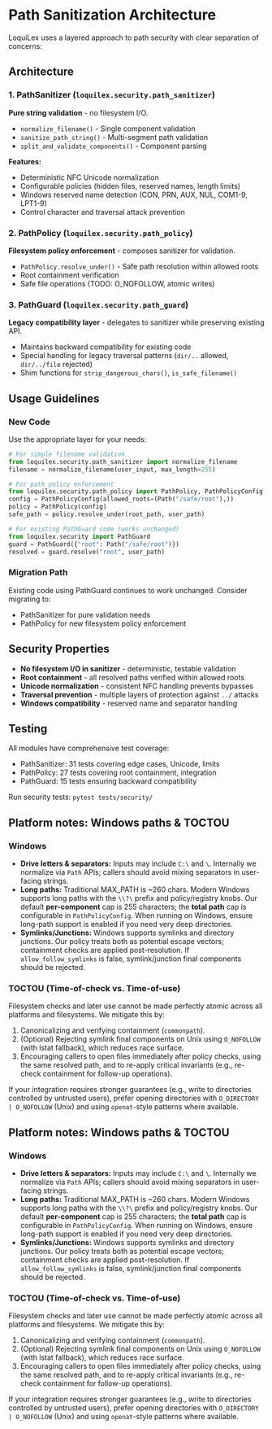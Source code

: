 # Path Sanitization Architecture

LoquiLex uses a layered approach to path security with clear separation of concerns:

## Architecture

### 1. PathSanitizer (`loquilex.security.path_sanitizer`)
**Pure string validation** - no filesystem I/O.

- `normalize_filename()` - Single component validation
- `sanitize_path_string()` - Multi-segment path validation
- `split_and_validate_components()` - Component parsing

**Features:**
- Deterministic NFC Unicode normalization
- Configurable policies (hidden files, reserved names, length limits)
- Windows reserved name detection (CON, PRN, AUX, NUL, COM1-9, LPT1-9)
- Control character and traversal attack prevention

### 2. PathPolicy (`loquilex.security.path_policy`)
**Filesystem policy enforcement** - composes sanitizer for validation.

- `PathPolicy.resolve_under()` - Safe path resolution within allowed roots
- Root containment verification
- Safe file operations (TODO: O_NOFOLLOW, atomic writes)

### 3. PathGuard (`loquilex.security.path_guard`)
**Legacy compatibility layer** - delegates to sanitizer while preserving existing API.

- Maintains backward compatibility for existing code
- Special handling for legacy traversal patterns (`dir/..` allowed, `dir/../file` rejected)
- Shim functions for `strip_dangerous_chars()`, `is_safe_filename()`

## Usage Guidelines

### New Code
Use the appropriate layer for your needs:

```python
# For simple filename validation
from loquilex.security.path_sanitizer import normalize_filename
filename = normalize_filename(user_input, max_length=255)

# For path policy enforcement
from loquilex.security.path_policy import PathPolicy, PathPolicyConfig
config = PathPolicyConfig(allowed_roots=(Path("/safe/root"),))
policy = PathPolicy(config)
safe_path = policy.resolve_under(root_path, user_path)

# For existing PathGuard code (works unchanged)
from loquilex.security import PathGuard
guard = PathGuard({"root": Path("/safe/root")})
resolved = guard.resolve("root", user_path)
```

### Migration Path
Existing code using PathGuard continues to work unchanged. Consider migrating to:
- PathSanitizer for pure validation needs
- PathPolicy for new filesystem policy enforcement

## Security Properties

- **No filesystem I/O in sanitizer** - deterministic, testable validation
- **Root containment** - all resolved paths verified within allowed roots
- **Unicode normalization** - consistent NFC handling prevents bypasses
- **Traversal prevention** - multiple layers of protection against `../` attacks
- **Windows compatibility** - reserved name and separator handling

## Testing

All modules have comprehensive test coverage:
- PathSanitizer: 31 tests covering edge cases, Unicode, limits
- PathPolicy: 27 tests covering root containment, integration
- PathGuard: 15 tests ensuring backward compatibility

Run security tests: `pytest tests/security/`

## Platform notes: Windows paths & TOCTOU

### Windows
- **Drive letters & separators:** Inputs may include `C:\` and `\`. Internally we normalize via `Path` APIs; callers should avoid mixing separators in user-facing strings.
- **Long paths:** Traditional MAX_PATH is ~260 chars. Modern Windows supports long paths with the `\\?\` prefix and policy/registry knobs. Our default **per-component** cap is 255 characters; the **total path** cap is configurable in `PathPolicyConfig`. When running on Windows, ensure long-path support is enabled if you need very deep directories.
- **Symlinks/Junctions:** Windows supports symlinks and directory junctions. Our policy treats both as potential escape vectors; containment checks are applied post-resolution. If `allow_follow_symlinks` is false, symlink/junction final components should be rejected.

### TOCTOU (Time-of-check vs. Time-of-use)
Filesystem checks and later use cannot be made perfectly atomic across all platforms and filesystems. We mitigate this by:
1. Canonicalizing and verifying containment (`commonpath`).
2. (Optional) Rejecting symlink final components on Unix using `O_NOFOLLOW` (with lstat fallback), which reduces race surface.
3. Encouraging callers to open files immediately after policy checks, using the same resolved path, and to re-apply critical invariants (e.g., re-check containment for follow-up operations).

If your integration requires stronger guarantees (e.g., write to directories controlled by untrusted users), prefer opening directories with `O_DIRECTORY | O_NOFOLLOW` (Unix) and using `openat`-style patterns where available.
## Platform notes: Windows paths & TOCTOU

### Windows
- **Drive letters & separators:** Inputs may include `C:\` and `\`. Internally we normalize via `Path` APIs; callers should avoid mixing separators in user-facing strings.
- **Long paths:** Traditional MAX_PATH is ~260 chars. Modern Windows supports long paths with the `\\?\` prefix and policy/registry knobs. Our default **per-component** cap is 255 characters; the **total path** cap is configurable in `PathPolicyConfig`. When running on Windows, ensure long-path support is enabled if you need very deep directories.
- **Symlinks/Junctions:** Windows supports symlinks and directory junctions. Our policy treats both as potential escape vectors; containment checks are applied post-resolution. If `allow_follow_symlinks` is false, symlink/junction final components should be rejected.

### TOCTOU (Time-of-check vs. Time-of-use)
Filesystem checks and later use cannot be made perfectly atomic across all platforms and filesystems. We mitigate this by:
1. Canonicalizing and verifying containment (`commonpath`).
2. (Optional) Rejecting symlink final components on Unix using `O_NOFOLLOW` (with lstat fallback), which reduces race surface.
3. Encouraging callers to open files immediately after policy checks, using the same resolved path, and to re-apply critical invariants (e.g., re-check containment for follow-up operations).

If your integration requires stronger guarantees (e.g., write to directories controlled by untrusted users), prefer opening directories with `O_DIRECTORY | O_NOFOLLOW` (Unix) and using `openat`-style patterns where available.
